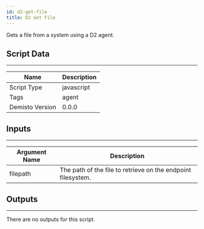 ```yaml
---
id: d2-get-file
title: D2 Get File
---
```


Gets a file from a system using a D2 agent.

## Script Data
---

| **Name** | **Description** |
| --- | --- |
| Script Type | javascript |
| Tags | agent |
| Demisto Version | 0.0.0 |

## Inputs
---

| **Argument Name** | **Description** |
| --- | --- |
| filepath | The path of the file to retrieve on the endpoint filesystem. |

## Outputs
---
There are no outputs for this script.
